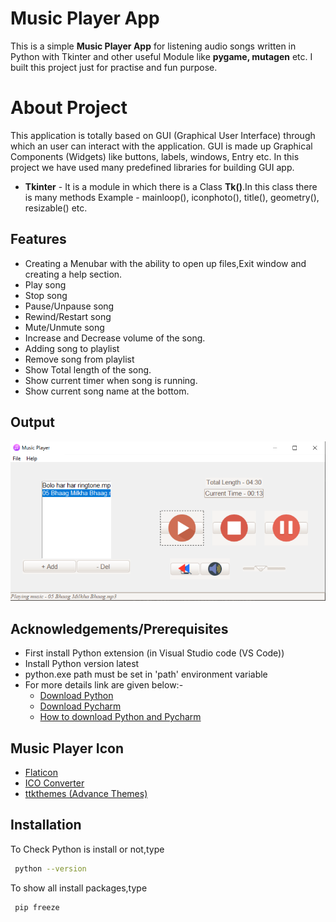 # Music Player App

This is a simple **Music Player App**  for listening audio songs written in Python with Tkinter and other useful Module like **pygame, mutagen** etc.
I built this project just for practise and fun purpose. 

# About Project
This application is totally based on GUI (Graphical User Interface) through which an user can interact with the application.
GUI is made up Graphical Components (Widgets) like buttons, labels, windows, Entry etc.
In this project we have used many predefined libraries for building GUI app.
 - **Tkinter** - It is a module in which there is a Class **Tk()**.In this class there is many methods Example - mainloop(), iconphoto(), title(), geometry(), resizable() etc.
  
## Features

- Creating a Menubar with the ability to open up files,Exit window and creating a help section. 
- Play song
- Stop song
- Pause/Unpause song
- Rewind/Restart song
- Mute/Unmute song
- Increase and Decrease volume of the song.
- Adding song to playlist
- Remove song from playlist
- Show Total length of the song.
- Show current timer when song is running.
- Show current song name at the bottom. 


## Output

<div align="center">
<img src="icon/mp3.PNG" width="800"/> 
</div>

## Acknowledgements/Prerequisites

- First install Python extension (in Visual Studio code (VS Code))
- Install Python version latest
- python.exe path must be set in 'path' environment variable
- For more details link are given below:-
  - [Download Python](https://www.python.org/downloads/)
  - [Download Pycharm](https://www.jetbrains.com/pycharm/download/#section=windows)
  - [How to download Python and Pycharm](https://www.youtube.com/watch?v=mbryl4MZJms&ab_channel=Telusko)

## Music Player Icon
- [Flaticon](https://www.flaticon.com/)
- [ICO Converter](https://www.icoconverter.com/) 
- [ttkthemes (Advance Themes)]( https://ttkthemes.readthedocs.io/en/latest/)

## Installation

To Check Python is install or not,type
```bash
 python --version
```
To show all install packages,type
```bash
 pip freeze
```
    
